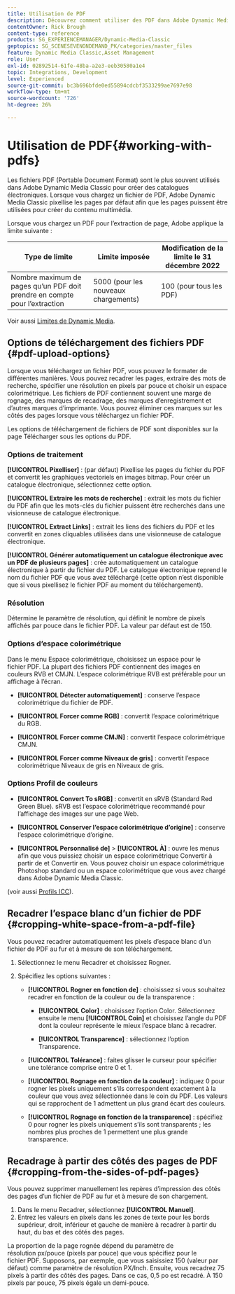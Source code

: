 ```yaml
---
title: Utilisation de PDF
description: Découvrez comment utiliser des PDF dans Adobe Dynamic Media Classic.
contentOwner: Rick Brough
content-type: reference
products: SG_EXPERIENCEMANAGER/Dynamic-Media-Classic
geptopics: SG_SCENESEVENONDEMAND_PK/categories/master_files
feature: Dynamic Media Classic,Asset Management
role: User
exl-id: 02892514-61fe-48ba-a2e3-eeb30580a1e4
topic: Integrations, Development
level: Experienced
source-git-commit: bc3b696bfde0ed55894cdcbf3533299ae7697e98
workflow-type: tm+mt
source-wordcount: '726'
ht-degree: 26%

---
```


# Utilisation de PDF{#working-with-pdfs}

Les fichiers PDF (Portable Document Format) sont le plus souvent utilisés dans Adobe Dynamic Media Classic pour créer des catalogues électroniques. Lorsque vous chargez un fichier de PDF, Adobe Dynamic Media Classic pixellise les pages par défaut afin que les pages puissent être utilisées pour créer du contenu multimédia.

Lorsque vous chargez un PDF pour l’extraction de page, Adobe applique la limite suivante :

| Type de limite | Limite imposée | Modification de la limite le 31 décembre 2022 |
| --- | --- | --- |
| Nombre maximum de pages qu’un PDF doit prendre en compte pour l’extraction | 5000 (pour les nouveaux chargements) | 100 (pour tous les PDF) |

Voir aussi [Limites de Dynamic Media](/help/using/limitations.md).

## Options de téléchargement des fichiers PDF {#pdf-upload-options}

Lorsque vous téléchargez un fichier PDF, vous pouvez le formater de différentes manières. Vous pouvez recadrer les pages, extraire des mots de recherche, spécifier une résolution en pixels par pouce et choisir un espace colorimétrique. Les fichiers de PDF contiennent souvent une marge de rognage, des marques de recadrage, des marques d’enregistrement et d’autres marques d’imprimante. Vous pouvez éliminer ces marques sur les côtés des pages lorsque vous téléchargez un fichier PDF.

Les options de téléchargement de fichiers de PDF sont disponibles sur la page Télécharger sous les options du PDF.

### Options de traitement

**[!UICONTROL Pixelliser]** : (par défaut) Pixellise les pages du fichier du PDF et convertit les graphiques vectoriels en images bitmap. Pour créer un catalogue électronique, sélectionnez cette option.

**[!UICONTROL Extraire les mots de recherche]** : extrait les mots du fichier du PDF afin que les mots-clés du fichier puissent être recherchés dans une visionneuse de catalogue électronique.

**[!UICONTROL Extract Links]** : extrait les liens des fichiers du PDF et les convertit en zones cliquables utilisées dans une visionneuse de catalogue électronique.

**[!UICONTROL Générer automatiquement un catalogue électronique avec un PDF de plusieurs pages]** : crée automatiquement un catalogue électronique à partir du fichier du PDF. Le catalogue électronique reprend le nom du fichier PDF que vous avez téléchargé (cette option n’est disponible que si vous pixellisez le fichier PDF au moment du téléchargement).

### Résolution

Détermine le paramètre de résolution, qui définit le nombre de pixels affichés par pouce dans le fichier PDF. La valeur par défaut est de 150.

### Options d’espace colorimétrique

Dans le menu Espace colorimétrique, choisissez un espace pour le fichier PDF. La plupart des fichiers PDF contiennent des images en couleurs RVB et CMJN. L’espace colorimétrique RVB est préférable pour un affichage à l’écran.

* **[!UICONTROL Détecter automatiquement]** : conserve l’espace colorimétrique du fichier de PDF.

* **[!UICONTROL Forcer comme RGB]** : convertit l’espace colorimétrique du RGB.

* **[!UICONTROL Forcer comme CMJN]** : convertit l’espace colorimétrique CMJN.

* **[!UICONTROL Forcer comme Niveaux de gris]** : convertit l’espace colorimétrique Niveaux de gris en Niveaux de gris.

### Options Profil de couleurs

* **[!UICONTROL Convert To sRGB]** : convertit en sRVB (Standard Red Green Blue). sRVB est l’espace colorimétrique recommandé pour l’affichage des images sur une page Web.

* **[!UICONTROL Conserver l’espace colorimétrique d’origine]** : conserve l’espace colorimétrique d’origine.

* **[!UICONTROL Personnalisé de]** > **[!UICONTROL À]** : ouvre les menus afin que vous puissiez choisir un espace colorimétrique Convertir à partir de et Convertir en. Vous pouvez choisir un espace colorimétrique Photoshop standard ou un espace colorimétrique que vous avez chargé dans Adobe Dynamic Media Classic.

(voir aussi [Profils ICC](/help/using/icc-profiles.md#icc_profiles)).

## Recadrer l’espace blanc d’un fichier de PDF {#cropping-white-space-from-a-pdf-file}

Vous pouvez recadrer automatiquement les pixels d’espace blanc d’un fichier de PDF au fur et à mesure de son téléchargement.

1. Sélectionnez le menu Recadrer et choisissez Rogner.
1. Spécifiez les options suivantes :

   * **[!UICONTROL Rogner en fonction de]** : choisissez si vous souhaitez recadrer en fonction de la couleur ou de la transparence :

      * **[!UICONTROL Color]** : choisissez l’option Color. Sélectionnez ensuite le menu **[!UICONTROL Coin]** et choisissez l’angle du PDF dont la couleur représente le mieux l’espace blanc à recadrer.

      * **[!UICONTROL Transparence]** : sélectionnez l’option Transparence.

   * **[!UICONTROL Tolérance]** : faites glisser le curseur pour spécifier une tolérance comprise entre 0 et 1.

   * **[!UICONTROL Rognage en fonction de la couleur]** : indiquez 0 pour rogner les pixels uniquement s’ils correspondent exactement à la couleur que vous avez sélectionnée dans le coin du PDF. Les valeurs qui se rapprochent de 1 admettent un plus grand écart des couleurs.

   * **[!UICONTROL Rognage en fonction de la transparence]** : spécifiez 0 pour rogner les pixels uniquement s’ils sont transparents ; les nombres plus proches de 1 permettent une plus grande transparence.

## Recadrage à partir des côtés des pages de PDF {#cropping-from-the-sides-of-pdf-pages}

Vous pouvez supprimer manuellement les repères d’impression des côtés des pages d’un fichier de PDF au fur et à mesure de son chargement.

1. Dans le menu Recadrer, sélectionnez **[!UICONTROL Manuel]**.
1. Entrez les valeurs en pixels dans les zones de texte pour les bords supérieur, droit, inférieur et gauche de manière à recadrer à partir du haut, du bas et des côtés des pages.

La proportion de la page rognée dépend du paramètre de résolution px/pouce (pixels par pouce) que vous spécifiez pour le fichier PDF. Supposons, par exemple, que vous saisissiez 150 (valeur par défaut) comme paramètre de résolution PX/Inch. Ensuite, vous recadrez 75 pixels à partir des côtés des pages. Dans ce cas, 0,5 po est recadré. À 150 pixels par pouce, 75 pixels égale un demi-pouce.
